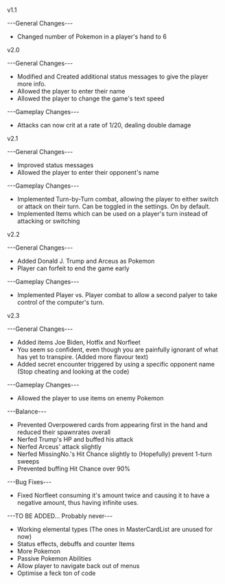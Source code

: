 v1.1

---General Changes---
- Changed number of Pokemon in a player's hand to 6

v2.0

---General Changes---
- Modified and Created additional status messages to give the player more info.
- Allowed the player to enter their name
- Allowed the player to change the game's text speed

---Gameplay Changes---
- Attacks can now crit at a rate of 1/20, dealing double damage

v2.1

---General Changes---
- Improved status messages
- Allowed the player to enter their opponent's name

---Gameplay Changes---
- Implemented Turn-by-Turn combat, allowing the player to either switch or attack on their turn. Can be toggled in the settings. On by default.
- Implemented Items which can be used on a player's turn instead of attacking or switching

v2.2

---General Changes---
- Added Donald J. Trump and Arceus as Pokemon
- Player can forfeit to end the game early

---Gameplay Changes---
- Implemented Player vs. Player combat to allow a second palyer to take control of the computer's turn. 

v2.3

---General Changes---
- Added items Joe Biden, Hotfix and Norfleet
- You seem so confident, even though you are painfully ignorant of what has yet to transpire. (Added more flavour text)
- Added secret encounter triggered by using a specific opponent name (Stop cheating and looking at the code)

---Gameplay Changes---
- Allowed the player to use items on enemy Pokemon

---Balance---
- Prevented Overpowered cards from appearing first in the hand and reduced their spawnrates overall
- Nerfed Trump's HP and buffed his attack
- Nerfed Arceus' attack slightly
- Nerfed MissingNo.'s Hit Chance slightly to (Hopefully) prevent 1-turn sweeps
- Prevented buffing Hit Chance over 90%

---Bug Fixes---
- Fixed Norfleet consuming it's amount twice and causing it to have a negative amount, thus having infinite uses.

---TO BE ADDED... Probably never---
- Working elemental types (The ones in MasterCardList are unused for now)
- Status effects, debuffs and counter Items
- More Pokemon
- Passive Pokemon Abilities
- Allow player to navigate back out of menus
- Optimise a feck ton of code